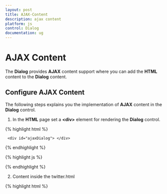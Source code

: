 ```yaml
---
layout: post
title: AJAX-Content
description: ajax content
platform: js
control: Dialog
documentation: ug
---
```


# AJAX Content

The **Dialog** provides **AJAX** content support where you can add the **HTML** content to the **Dialog** content. 

## Configure AJAX Content

The following steps explains you the implementation of **AJAX** content in the **Dialog** control. 

1. In the **HTML** page set a **&lt;div&gt;** element for rendering the **Dialog** control. 

{% highlight html %}


     <div id="ajaxDialog"> </div>
     

{% endhighlight %}

{% highlight js %}

<script type="text/javascript">
// Set the contentUrl from the file reference path and set the contentType as ajax. The default value of contentUrl and contentType are null
    $("#ajaxDialog").ejDialog(
          {
              contentUrl: "Content/twitter.html",
              contentType: "ajax",
              title: "Twitter",
              width: 500,
          });
</script>

{% endhighlight %}

2. Content inside the twitter.html 



{% highlight html %}

<!DOCTYPE html>
<!-- twitter.html -->
<html xmlns="http://www.w3.org/1999/xhtml">
<head>
    <title></title>
    <style>
        .twitter-logo {
            background-color: #FFFFFF;
        }

        .cont-list img {
            float: left;
            height: 40px;
            padding-right: 6px;
            padding-left: 6px;
        }

        .comments-list {
            height: 210px;
        }

        .comments {
            padding: 10px;
            color: #074B92;
            font-weight: 600;
        }

        .cont-list {
            border-bottom: 1px solid #BBBCBB;
            padding-top: 9px;
            padding-bottom: 9px;
        }

            .cont-list:last-child {
                border-bottom: none;
                padding-bottom: 0;
            }

        .time-panel {
            float: right;
            color: #2382C3;
            margin-right: 10px;
        }

        .headername {
            font-size: 16px;
            font-weight: 600;
            color: #074B92;
        }

        .c-list {
            float: right;
            margin-top: -11px;
            padding-right: 12px;
        }
    </style>
</head>
<body>
    <div>
        <div class="twitter-logo">
            <img src="Content/Images/twitter.jpg" alt="twitter" />
        </div>
        <div class="comments-list">
            <div class="cont-list">
                <img src="Content/Images/8.png" alt="contact" />
                <div class="time-panel">1 hr</div>
                <b class="headername">Erik Linden</b><br />
                Orubase is the only mobile application development framework built especially for developing complex line-of-business mobile applications targeting iOS, Android, and Windows Phone platforms in the shortest possible timeframe. 
                <div class="comments">
                    <div class="c-list">Retweet</div>
                    <div class="c-list">Reply</div>
                    <div class="c-list">Share</div>
                </div>
            </div>
            <div class="cont-list">
                <img src="Content/Images/6.png" alt="contact" />
                <div class="time-panel">2 hr</div>
                <b class="headername">John Louis</b><br />
                All the components in the ASP.NET MVC Essential Studio have been built from the ground up with performance in mind and are extremely lightweight.
                 <div class="comments">
                     <div class="c-list">Retweet</div>
                     <div class="c-list">Reply</div>
                     <div class="c-list">Share</div>
                 </div>
            </div>
        </div>
    </div>
</body>
</html>



{% endhighlight %}



3. The output of **Dialog** with **AJAX** content.

{% include image.html url="/js/Dialog/Concepts-and-Features/AJAX-Content_images/AJAX-Content_img1.png" Caption="Dialog with “AJAX Content                                                             "%}

